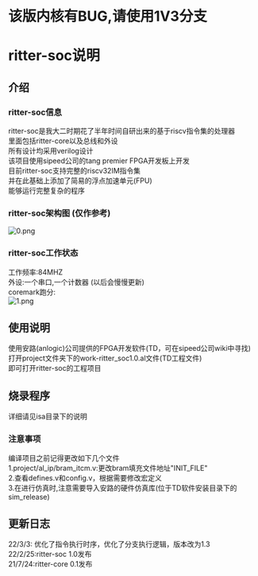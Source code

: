 # 该版内核有BUG,请使用1V3分支
# ritter-soc说明

## 介绍

### ritter-soc信息
ritter-soc是我大二时期花了半年时间自研出来的基于riscv指令集的处理器     
里面包括ritter-core以及总线和外设       
所有设计均采用verilog设计       
该项目使用sipeed公司的tang premier FPGA开发板上开发     
目前ritter-soc支持完整的riscv32IM指令集     
并在此基础上添加了简易的浮点加速单元(FPU)       
能够运行完整复杂的程序

### ritter-soc架构图 (仅作参考)
![0.png](https://s2.loli.net/2022/02/25/cmg9uCvsF3k8wBr.png)


### ritter-soc工作状态
工作频率:84MHZ      
外设:一个串口,一个计数器 (以后会慢慢更新)       
coremark跑分:       
![1.png](https://s2.loli.net/2022/03/03/b7jKDser5oBfO2l.png)


## 使用说明
使用安路(anlogic)公司提供的FPGA开发软件(TD，可在sipeed公司wiki中寻找)           
打开project文件夹下的work-ritter_soc1.0.al文件(TD工程文件)      
即可打开ritter-soc的工程项目        
## 烧录程序
详细请见isa目录下的说明     
### 注意事项
编译项目之前记得更改如下几个文件        
1.project/al_ip/bram_itcm.v:更改bram填充文件地址"INIT_FILE"     
2.查看defines.v和config.v，根据需要修改宏定义       
3.在进行仿真时,注意需要导入安路的硬件仿真库(位于TD软件安装目录下的sim_release)      

## 更新日志
22/3/3: 优化了指令执行时序，优化了分支执行逻辑，版本改为1.3       
22/2/25:ritter-soc 1.0发布       
21/7/24:ritter-core 0.1发布     
